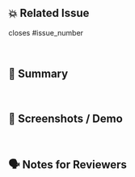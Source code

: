 ## 💥 Related Issue
closes #issue_number

<br/>

## 📑 Summary

<br/>

## 🤳 Screenshots / Demo

<br/>

## 🗣️ Notes for Reviewers
